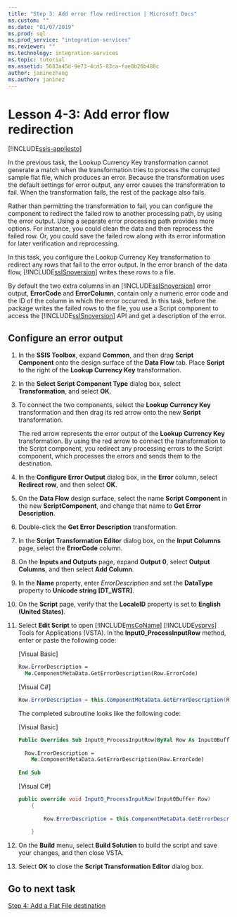 ```yaml
---
title: "Step 3: Add error flow redirection | Microsoft Docs"
ms.custom: ""
ms.date: "01/07/2019"
ms.prod: sql
ms.prod_service: "integration-services"
ms.reviewer: ""
ms.technology: integration-services
ms.topic: tutorial
ms.assetid: 5683a45d-9e73-4cd5-83ca-fae8b26b488c
author: janinezhang
ms.author: janinez
---
```

# Lesson 4-3: Add error flow redirection

[!INCLUDE[ssis-appliesto](../includes/ssis-appliesto-ssvrpluslinux-asdb-asdw-xxx.md)]



In the previous task, the Lookup Currency Key transformation cannot generate a match when the transformation tries to process the corrupted sample flat file, which produces an error. Because the transformation uses the default settings for error output, any error causes the transformation to fail. When the transformation fails, the rest of the package also fails.  
  
Rather than permitting the transformation to fail, you can configure the component to redirect the failed row to another processing path, by using the error output. Using a separate error processing path provides more options. For instance, you could clean the data and then reprocess the failed row. Or, you could save the failed row along with its error information for later verification and reprocessing.  
  
In this task, you configure the Lookup Currency Key transformation to redirect any rows that fail to the error output. In the error branch of the data flow, [!INCLUDE[ssISnoversion](../includes/ssisnoversion-md.md)] writes these rows to a file.  
  
By default the two extra columns in an [!INCLUDE[ssISnoversion](../includes/ssisnoversion-md.md)] error output, **ErrorCode** and **ErrorColumn**, contain only a numeric error code and the ID of the column in which the error occurred. In this task, before the package writes the failed rows to the file, you use a Script component to access the [!INCLUDE[ssISnoversion](../includes/ssisnoversion-md.md)] API and get a description of the error.  
  
## Configure an error output  
  
1.  In the **SSIS Toolbox**, expand **Common**, and then drag **Script Component** onto the design surface of the **Data Flow** tab. Place **Script** to the right of the **Lookup Currency Key** transformation.  
  
2.  In the **Select Script Component Type** dialog box, select **Transformation**, and select **OK**.  
  
3.  To connect the two components, select the **Lookup Currency Key** transformation and then drag its red arrow onto the new **Script** transformation.  
  
    The red arrow represents the error output of the **Lookup Currency Key** transformation. By using the red arrow to connect the transformation to the Script component, you redirect any processing errors to the Script component, which processes the errors and sends them to the destination.  
  
4.  In the **Configure Error Output** dialog box, in the **Error** column, select **Redirect row**, and then select **OK**.  
  
5.  On the **Data Flow** design surface, select the name **Script Component** in the new **ScriptComponent**, and change that name to **Get Error Description**.  
  
6.  Double-click the **Get Error Description** transformation.  
  
7.  In the **Script Transformation Editor** dialog box, on the **Input Columns** page, select the **ErrorCode** column.  
  
8.  On the **Inputs and Outputs** page, expand **Output 0**, select **Output Columns**, and then select **Add Column**.  
  
9. In the **Name** property, enter *ErrorDescription* and set the **DataType** property to **Unicode string [DT_WSTR]**.  
  
10. On the **Script** page, verify that the **LocaleID** property is set to **English (United States)**.
  
11. Select **Edit Script** to open [!INCLUDE[msCoName](../includes/msconame-md.md)] [!INCLUDE[vsprvs](../includes/vsprvs-md.md)] Tools for Applications (VSTA). In the **Input0_ProcessInputRow** method, enter or paste the following code:  
  
    [Visual Basic]  
  
    ```vb  
    Row.ErrorDescription =   
      Me.ComponentMetaData.GetErrorDescription(Row.ErrorCode)  
    ```  
  
    [Visual C#]  
  
    ```cs
    Row.ErrorDescription = this.ComponentMetaData.GetErrorDescription(Row.ErrorCode);  
    ```  
  
    The completed subroutine looks like the following code:  
  
    [Visual Basic]  
  
    ```vb
    Public Overrides Sub Input0_ProcessInputRow(ByVal Row As Input0Buffer)  
  
      Row.ErrorDescription =   
        Me.ComponentMetaData.GetErrorDescription(Row.ErrorCode)  
  
    End Sub  
    ```  
  
    [Visual C#]  
  
    ```cs
    public override void Input0_ProcessInputRow(Input0Buffer Row)  
        {  
  
            Row.ErrorDescription = this.ComponentMetaData.GetErrorDescription(Row.ErrorCode);  
  
        }  
    ```  
  
12. On the **Build** menu, select **Build Solution** to build the script and save your changes, and then close VSTA.  
  
13. Select **OK** to close the **Script Transformation Editor** dialog box.  
  
## Go to next task
[Step 4: Add a Flat File destination](../integration-services/lesson-4-4-adding-a-flat-file-destination.md)  
  
  
  
